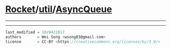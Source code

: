 [Rocket](../Readme.md)/[util](../util.md)/[AsyncQueue](https://github.com/ucb-bar/rocket-chip/tree/master/src/main/scala/util/AsyncQueue.scala)
========================


**********************





**********************

```scala
last_modified = 10/04/2017
authors       = Wei Song <wsong83@gmail.com>
license       = CC-BY <https://creativecommons.org/licenses/by/3.0/>
```
